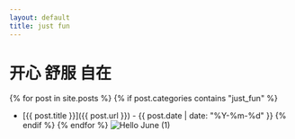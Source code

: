 ```yaml
---
layout: default
title: just fun
---
```


# 开心 舒服 自在

{% for post in site.posts %}
  {% if post.categories contains "just_fun" %}
  - [{{ post.title }}]({{ post.url }}) - {{ post.date | date: "%Y-%m-%d" }}
  {% endif %}
{% endfor %}
![Hello June (1)](https://github.com/user-attachments/assets/e1e0b833-d2cc-4f21-9182-1671ddbe70e0)
